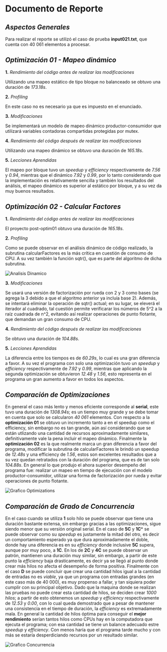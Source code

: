 # Documento de Reporte
## _Aspectos Generales_
Para realizar el reporte se utilizó el caso de prueba **input021.txt**, que cuenta con 40 061 elementos a procesar.

## _Optimización 01 - Mapeo dinámico_

**1.** _Rendimiento del código antes de realizar las modificaciones_

Utilizando una mapeo estático de tipo bloque no balanceado se obtuvo una duración de _173.18s_.

**2.** _Profiling_

En este caso no es necesario ya que es impuesto en el enunciado.

**3.** _Modificaciones_

Se implementará un modelo de mapeo dinámico productor-consumidor que utilizará variables contadoras compartidas protegidas por mutex.

**4.** _Rendimiento del código después de realizar las modificaciones_

Utilizando una mapeo dinámico se obtuvo una duración de _165.18s_.

**5.** _Lecciones Aprendidas_

 El mapeo por bloque tuvo un *speedup* y _efficiency_ respectivamente de _7.56_ y _0.94_, mientras que el dinámico _7.92_ y _0.99_, por lo tanto considerando que la implementación es relativamente sencilla y también los resultados del análisis, el mapeo dinámico es superior al estático por bloque, y a su vez da muy buenos resultados.

 ## _Optimización 02 - Calcular Factores_

**1.** _Rendimiento del código antes de realizar las modificaciones_

El proyecto post-optim01 obtuvo una duración de _165.18s_.

**2.** _Profiling_

Como se puede observar en el análisis dinámico de código realizado, la subrutina calcularFactores es la más crítica en cuestión de consumo de CPU. A su vez también la función sqtr(), que es parte del algoritmo de dicha subrutina.

![Analisis Dinamico](https://github.com/JosueRR/ppc21b-04-josue_retana/blob/master/Tareas/Tarea03/primefact_optimization/report/analisis_dinamico.png)

**3.** _Modificaciones_

Se usará una versión de factorización por rueda con 2 y 3 como bases (se agrega la 3 debido a que el algoritmo anterior ya incluía base 2). Además, se intentará eliminar la operación de sqtr() actual; en su lugar, se eleverá el iterador al cuadrado, tal cuestión permite verificarar los números de 5^2 a la raíz cuadrada de n^2, evitando así realizar operaciones de punto flotante, que demandan un gran consumo de CPU.

**4.** _Rendimiento del código después de realizar las modificaciones_

Se obtuvo una duración de _104.88s_.

**5.** _Lecciones Aprendidas_

La diferencia entre los tiempos es de _60.29s_, lo cual es una gran diferencia a favor. A su vez el programa con solo una optimización tuvo un *speedup* y _efficiency_ respectivamente de _7.92_ y _0.99_, mientras que aplicando la segunda optimización se obtuvieron _12.48_ y _1.56_, esto representa en el programa un gran aumento a favor en todos los aspectos.

## _Comparación de Optimizaciones_

En general el caso más lento y menos eficiente corresponde al **serial**, este tuvo una duración de _1308.94s_; es un tiempo muy grande y se debe tomar en cuenta que solo se calcularon _40 061_ elementos. Con respecto a la **optimización 01** se obtuvo un incremento tanto a en el speedup como el efficiency, sin embargo no es tan grande, aún así considerando que se están utlizando una cantidad de recursos aproximadamente similares, definitivamente vale la pena incluir el mapeo dinámico. Finalmente la **optimización 02** es la que realmente marca un gran diferencia a favor del programa, modificar la subrutina de calcularFactores le brindó un speedup de _12.48s_ y una efficiency de _1.56_, estos son excelentes resultados que a su vez quedan retratados con la duración del programa, que es de tan solo _104.88s_. En general lo que produjo el ahora superior desempeño del programa fue: realizar un mapeo en tiempo de ejecución con el modelo productor-consumidor, utilizar una forma de factorización por rueda y evitar operaciones de punto flotante.

![Grafico Optimizations](https://github.com/JosueRR/ppc21b-04-josue_retana/blob/master/Tareas/Tarea03/primefact_optimization/report/grafico_optimization.png)

## _Comparación de Grado de Concurrencia_

En el caso cuando se utiliza **1** solo hilo se puede observar que tiene una duración bastante extensa, sin embargo gracias a las optimizaciones, sigue siendo menor que su versión original serial. En el caso de **5C** y **1C*** se puede observar como su *speedup* es justamente la mitad del otro, es decir un comportamiento esperado ya que dura aproximadamente el doble, donde hay una diferencia es en su _efficiency_ donde inclusive **5C** supera, aunque por muy poco, a **1C**. En los de **2C** y **4C** se puede observar un patrón, mantienen una duración muy similar, sin embargo, a partir de este punto la _efficiency_ baja drasticamente, es decir ya se llegó al punto donde crear más hilos no afecta el desempeño de forma positiva. Finalmente con el caso **D** se puede concluir que crear una cantidad hilos igual a la cantidad de entradas no es _víable_, ya que un programa con entradas grandes (en este caso más de 40 000), es muy propenso a fallar, y tan siquiera poder cumplir con su principal objetivo. Dado que la maquina donde se realizan las pruebas no puede crear esta cantidad de hilos, se deciden crear _1000 hilos_; a partir de esto obtenemos un _speedup_ y _efficiency_ respectivamente de _12.53_ y _0.00_, con lo cual queda demostrado que a pesar de mantener una consistencia en el tiempo de duración, la _efficiency_ es extremadamente mala. En general la cantidad de hilos óptima para conseguir el **mejor rendimiento** serían tantos hilos como CPUs hay en la computadora que ejecuta el programa; con esa cantidad se tiene un balance adecuado estre _speedup_ y _efficiency_. Con menos haría que el programa tarde mucho y con más se estaría desperdiciando recursos por un resultado similar.

![Grafico Concurrencia](https://github.com/JosueRR/ppc21b-04-josue_retana/blob/master/Tareas/Tarea03/primefact_optimization/report/grafico_concurrency_level.jpeg)